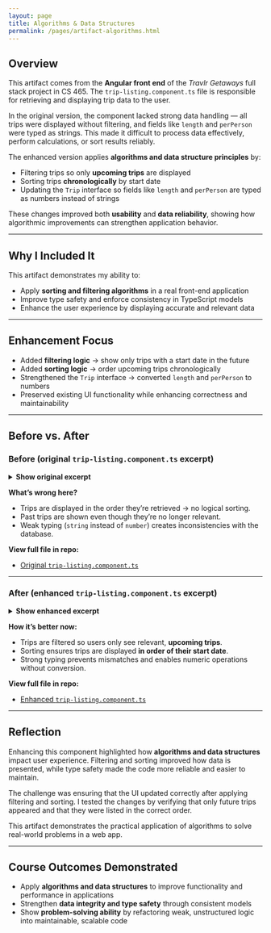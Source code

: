 ```yaml
---
layout: page
title: Algorithms & Data Structures
permalink: /pages/artifact-algorithms.html
---
```


## Overview  

This artifact comes from the **Angular front end** of the *Travlr Getaways* full stack project in CS 465. The `trip-listing.component.ts` file is responsible for retrieving and displaying trip data to the user.  

In the original version, the component lacked strong data handling — all trips were displayed without filtering, and fields like `length` and `perPerson` were typed as strings. This made it difficult to process data effectively, perform calculations, or sort results reliably.  

The enhanced version applies **algorithms and data structure principles** by:  
- Filtering trips so only **upcoming trips** are displayed  
- Sorting trips **chronologically** by start date  
- Updating the `Trip` interface so fields like `length` and `perPerson` are typed as numbers instead of strings  

These changes improved both **usability** and **data reliability**, showing how algorithmic improvements can strengthen application behavior.  

---

## Why I Included It  

This artifact demonstrates my ability to:  
- Apply **sorting and filtering algorithms** in a real front-end application  
- Improve type safety and enforce consistency in TypeScript models  
- Enhance the user experience by displaying accurate and relevant data  

---

## Enhancement Focus  

- Added **filtering logic** → show only trips with a start date in the future  
- Added **sorting logic** → order upcoming trips chronologically  
- Strengthened the `Trip` interface → converted `length` and `perPerson` to numbers  
- Preserved existing UI functionality while enhancing correctness and maintainability  

---

## Before vs. After  

### Before (original `trip-listing.component.ts` excerpt)  

<details>
  <summary><strong>Show original excerpt</strong></summary>

{% highlight typescript %}
export interface Trip {
    _id: string,
    code: string,
    name: string,
    length: string,         // Weak typing
    start: Date,
    resort: string,
    perPerson: string,      // Weak typing
    image: string,
    description: string
}

ngOnInit(): void {
  this.tripDataService.getTrips().subscribe(trips => {
    this.trips = trips;     // No filtering or sorting
  });
}
{% endhighlight %}

</details>

**What’s wrong here?**  
- Trips are displayed in the order they’re retrieved → no logical sorting.  
- Past trips are shown even though they’re no longer relevant.  
- Weak typing (`string` instead of `number`) creates inconsistencies with the database.  

**View full file in repo:**  
- [Original `trip-listing.component.ts`](https://github.com/JohnM97/CS499-ePortfolio/blob/main/artifacts/algorithms/original/trip-listing.component.ts)  

---

### After (enhanced `trip-listing.component.ts` excerpt)  

<details>
  <summary><strong>Show enhanced excerpt</strong></summary>

{% highlight typescript %}
export interface Trip {
    _id: string,
    code: string,
    name: string,
    length: number,        // Strong typing
    start: Date,
    resort: string,
    perPerson: number,     // Strong typing
    image: string,
    description: string
}

ngOnInit(): void {
  this.tripDataService.getTrips().subscribe(trips => {
    this.trips = trips
      .filter(trip => new Date(trip.start) > new Date())   // Show only upcoming
      .sort((a, b) => new Date(a.start).getTime() - new Date(b.start).getTime()); // Chronological order
  });
}
{% endhighlight %}

</details>

**How it’s better now:**  
- Trips are filtered so users only see relevant, **upcoming trips**.  
- Sorting ensures trips are displayed **in order of their start date**.  
- Strong typing prevents mismatches and enables numeric operations without conversion.  

**View full file in repo:**  
- [Enhanced `trip-listing.component.ts`](https://github.com/JohnM97/CS499-ePortfolio/blob/main/artifacts/algorithms/enhanced/trip-listing.component.ts)  

---

## Reflection  

Enhancing this component highlighted how **algorithms and data structures** impact user experience. Filtering and sorting improved how data is presented, while type safety made the code more reliable and easier to maintain.  

The challenge was ensuring that the UI updated correctly after applying filtering and sorting. I tested the changes by verifying that only future trips appeared and that they were listed in the correct order.  

This artifact demonstrates the practical application of algorithms to solve real-world problems in a web app.  

---

## Course Outcomes Demonstrated  

- Apply **algorithms and data structures** to improve functionality and performance in applications  
- Strengthen **data integrity and type safety** through consistent models  
- Show **problem-solving ability** by refactoring weak, unstructured logic into maintainable, scalable code  
